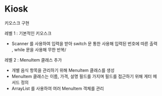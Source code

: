 # Kiosk
키오스크 구현 

레벨 1 : 기본적인 키오스크
- Scanner 를 사용하여 입력을 받아 switch 문 통한 사용해 입력된 번호에 따른 출력 , while 문을 사용해 무한 반복/

레벨 2 :  MenuItem 클래스 추가
- 개별 음식 항목을 관리하기 위해 MenuItem 클래스를 생성
- MenuItem 클래스는 이름, 가격, 설명 필드를 가지며 필드를 접근하기 위해 게터 메서드 정의
- ArrayList 를 사용하여 여러 MenuItem 객체를 관리

